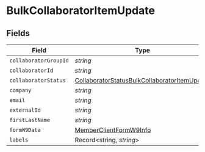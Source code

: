 # BulkCollaboratorItemUpdate


## Fields

| Field                                                                                                               | Type                                                                                                                | Required                                                                                                            | Description                                                                                                         |
| ------------------------------------------------------------------------------------------------------------------- | ------------------------------------------------------------------------------------------------------------------- | ------------------------------------------------------------------------------------------------------------------- | ------------------------------------------------------------------------------------------------------------------- |
| `collaboratorGroupId`                                                                                               | *string*                                                                                                            | :heavy_minus_sign:                                                                                                  | N/A                                                                                                                 |
| `collaboratorId`                                                                                                    | *string*                                                                                                            | :heavy_minus_sign:                                                                                                  | N/A                                                                                                                 |
| `collaboratorStatus`                                                                                                | [CollaboratorStatusBulkCollaboratorItemUpdate](../../models/shared/collaboratorstatusbulkcollaboratoritemupdate.md) | :heavy_minus_sign:                                                                                                  | N/A                                                                                                                 |
| `company`                                                                                                           | *string*                                                                                                            | :heavy_minus_sign:                                                                                                  | N/A                                                                                                                 |
| `email`                                                                                                             | *string*                                                                                                            | :heavy_minus_sign:                                                                                                  | N/A                                                                                                                 |
| `externalId`                                                                                                        | *string*                                                                                                            | :heavy_minus_sign:                                                                                                  | N/A                                                                                                                 |
| `firstLastName`                                                                                                     | *string*                                                                                                            | :heavy_minus_sign:                                                                                                  | N/A                                                                                                                 |
| `formW9Data`                                                                                                        | [MemberClientFormW9Info](../../models/shared/memberclientformw9info.md)                                             | :heavy_minus_sign:                                                                                                  | N/A                                                                                                                 |
| `labels`                                                                                                            | Record<string, *string*>                                                                                            | :heavy_minus_sign:                                                                                                  | N/A                                                                                                                 |